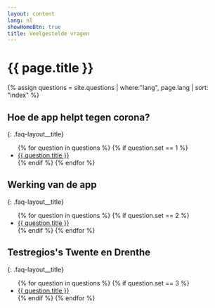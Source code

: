 ```yaml
---
layout: content
lang: nl
showHomeBtn: true
title: Veelgestelde vragen
---
```


# {{ page.title }}


{% assign questions = site.questions | where:"lang", page.lang | sort: "index"  %}

## Hoe de app helpt tegen corona?
{: .faq-layout__title}

<div class="faq-layout__contents __overview">
    <ul class="faq-layout-contents__list">
    {% for question in questions %}
        {% if question.set == 1 %}
            <li>
                <a class="faq-layout__item" href="{{ question.url }}" id="faq-{{ question.index }}">
                    {{ question.title }}
                </a>
            </li>
          {% endif %}
    {% endfor %}
    </ul>
</div>


## Werking van de app
{: .faq-layout__title}

<div class="faq-layout__contents __overview">
    <ul class="faq-layout-contents__list">
    {% for question in questions %}
        {% if question.set == 2 %}
            <li>
                <a class="faq-layout__item" href="{{ question.url }}" id="faq-{{ question.index }}">
                    {{ question.title }}
                </a>
            </li>
          {% endif %}
    {% endfor %}
    </ul>
</div>


## Testregios's Twente en Drenthe
{: .faq-layout__title}

<div class="faq-layout__contents __overview">
    <ul class="faq-layout-contents__list">
    {% for question in questions %}
        {% if question.set == 3 %}
            <li>
                <a class="faq-layout__item" href="{{ question.url }}" id="faq-{{ question.index }}">
                    {{ question.title }}
                </a>
            </li>
          {% endif %}
    {% endfor %}
    </ul>
</div>
